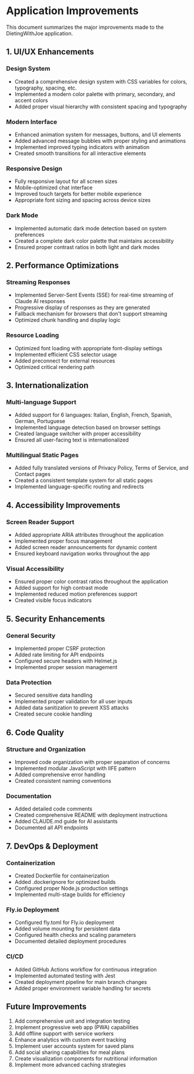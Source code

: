 # Application Improvements

This document summarizes the major improvements made to the DietingWithJoe application.

## 1. UI/UX Enhancements

### Design System
- Created a comprehensive design system with CSS variables for colors, typography, spacing, etc.
- Implemented a modern color palette with primary, secondary, and accent colors
- Added proper visual hierarchy with consistent spacing and typography

### Modern Interface
- Enhanced animation system for messages, buttons, and UI elements
- Added advanced message bubbles with proper styling and animations
- Implemented improved typing indicators with animation
- Created smooth transitions for all interactive elements

### Responsive Design
- Fully responsive layout for all screen sizes
- Mobile-optimized chat interface
- Improved touch targets for better mobile experience
- Appropriate font sizing and spacing across device sizes

### Dark Mode
- Implemented automatic dark mode detection based on system preferences
- Created a complete dark color palette that maintains accessibility
- Ensured proper contrast ratios in both light and dark modes

## 2. Performance Optimizations

### Streaming Responses
- Implemented Server-Sent Events (SSE) for real-time streaming of Claude AI responses
- Progressive display of responses as they are generated
- Fallback mechanism for browsers that don't support streaming
- Optimized chunk handling and display logic

### Resource Loading
- Optimized font loading with appropriate font-display settings
- Implemented efficient CSS selector usage
- Added preconnect for external resources
- Optimized critical rendering path

## 3. Internationalization

### Multi-language Support
- Added support for 6 languages: Italian, English, French, Spanish, German, Portuguese
- Implemented language detection based on browser settings
- Created language switcher with proper accessibility
- Ensured all user-facing text is internationalized

### Multilingual Static Pages
- Added fully translated versions of Privacy Policy, Terms of Service, and Contact pages
- Created a consistent template system for all static pages
- Implemented language-specific routing and redirects

## 4. Accessibility Improvements

### Screen Reader Support
- Added appropriate ARIA attributes throughout the application
- Implemented proper focus management
- Added screen reader announcements for dynamic content
- Ensured keyboard navigation works throughout the app

### Visual Accessibility
- Ensured proper color contrast ratios throughout the application
- Added support for high contrast mode
- Implemented reduced motion preferences support
- Created visible focus indicators

## 5. Security Enhancements

### General Security
- Implemented proper CSRF protection
- Added rate limiting for API endpoints
- Configured secure headers with Helmet.js
- Implemented proper session management

### Data Protection
- Secured sensitive data handling
- Implemented proper validation for all user inputs
- Added data sanitization to prevent XSS attacks
- Created secure cookie handling

## 6. Code Quality

### Structure and Organization
- Improved code organization with proper separation of concerns
- Implemented modular JavaScript with IIFE pattern
- Added comprehensive error handling
- Created consistent naming conventions

### Documentation
- Added detailed code comments
- Created comprehensive README with deployment instructions
- Added CLAUDE.md guide for AI assistants
- Documented all API endpoints

## 7. DevOps & Deployment

### Containerization
- Created Dockerfile for containerization
- Added .dockerignore for optimized builds
- Configured proper Node.js production settings
- Implemented multi-stage builds for efficiency

### Fly.io Deployment
- Configured fly.toml for Fly.io deployment
- Added volume mounting for persistent data
- Configured health checks and scaling parameters
- Documented detailed deployment procedures

### CI/CD
- Added GitHub Actions workflow for continuous integration
- Implemented automated testing with Jest
- Created deployment pipeline for main branch changes
- Added proper environment variable handling for secrets

## Future Improvements

1. Add comprehensive unit and integration testing
2. Implement progressive web app (PWA) capabilities
3. Add offline support with service workers
4. Enhance analytics with custom event tracking
5. Implement user accounts system for saved plans
6. Add social sharing capabilities for meal plans
7. Create visualization components for nutritional information
8. Implement more advanced caching strategies